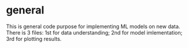 # general
This is general code purpose for implementing ML models on new data. There is 3 files: 1st for data understanding; 2nd for model imlementation; 3rd for plotting results.
